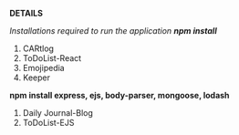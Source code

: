 **DETAILS**

*Installations required to run the application **npm install***
1. CARtlog
2. ToDoList-React
3. Emojipedia
4. Keeper


**npm install express, ejs, body-parser, mongoose, lodash**
1. Daily Journal-Blog
2. ToDoList-EJS

